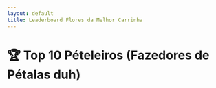 ```yaml
---
layout: default
title: Leaderboard Flores da Melhor Carrinha 
---
```



# 🏆 Top 10 Pételeiros (Fazedores de Pétalas duh)

<ul id="leaderboard"></ul>


  <script>
    const sheetId = '14PnbkAb4wUjOORFmwI6ThG-WUsuDq6tdIMgSTexcs0o';
    const url = `https://spreadsheets.google.com/feeds/list/14PnbkAb4wUjOORFmwI6ThG-WUsuDq6tdIMgSTexcs0o/od6/public/values?alt=json`;

    fetch(url)
      .then(res => res.json())
      .then(data => {
        const entries = data.feed.entry;
        const leaderboard = document.getElementById('leaderboard');

        const players = entries.map(entry => ({
          name: entry.gsx$name.$t,
          score: parseInt(entry.gsx$score.$t)
        }));

        // Ordena e mostra os 10 primeiros
        players.sort((a, b) => b.score - a.score).slice(0, 10).forEach(player => {
          const li = document.createElement('li');
          li.textContent = `${player.name} - ${player.score} pontos`;
          leaderboard.appendChild(li);
        });
      });
  </script>
